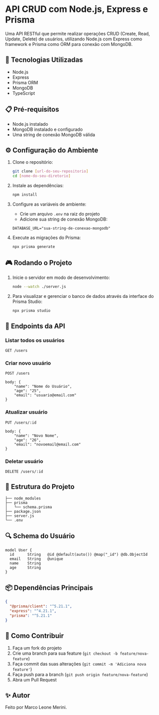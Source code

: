 # API CRUD com Node.js, Express e Prisma

Uma API RESTful que permite realizar operações CRUD (Create, Read, Update, Delete) de usuários, utilizando Node.js com Express como framework e Prisma como ORM para conexão com MongoDB.

## 🚀 Tecnologias Utilizadas

* Node.js
* Express
* Prisma ORM
* MongoDB
* TypeScript

## 📋 Pré-requisitos

* Node.js instalado
* MongoDB instalado e configurado
* Uma string de conexão MongoDB válida

## ⚙️ Configuração do Ambiente

1. Clone o repositório:
   ```bash
   git clone [url-do-seu-repositorio]
   cd [nome-do-seu-diretorio]
   ```

2. Instale as dependências:
   ```bash
   npm install
   ```

3. Configure as variáveis de ambiente:
   * Crie um arquivo `.env` na raiz do projeto
   * Adicione sua string de conexão MongoDB:
   ```env
   DATABASE_URL="sua-string-de-conexao-mongodb"
   ```

4. Execute as migrações do Prisma:
   ```bash
   npx prisma generate
   ```

## 🎮 Rodando o Projeto

1. Inicie o servidor em modo de desenvolvimento:
   ```bash
   node --watch ./server.js
   ```

2. Para visualizar e gerenciar o banco de dados através da interface do Prisma Studio:
   ```bash
   npx prisma studio
   ```

## 🔗 Endpoints da API

### Listar todos os usuários
```http
GET /users
```

### Criar novo usuário
```http
POST /users

body: {
    "name": "Nome do Usuário",
    "age": "25",
    "email": "usuario@email.com"
}
```

### Atualizar usuário
```http
PUT /users/:id

body: {
    "name": "Novo Nome",
    "age": "26",
    "email": "novoemail@email.com"
}
```

### Deletar usuário
```http
DELETE /users/:id
```

## 📝 Estrutura do Projeto

```
├── node_modules
├── prisma
│   └── schema.prisma
├── package.json
├── server.js
└── .env
```

## 🔍 Schema do Usuário

```prisma
model User {
  id      String   @id @default(auto()) @map("_id") @db.ObjectId
  email   String   @unique
  name    String
  age     String
}
```

## 📦 Dependências Principais

```json
{
  "@prisma/client": "^5.21.1",
  "express": "^4.21.1",
  "prisma": "^5.21.1"
}
```

## 🤝 Como Contribuir

1. Faça um fork do projeto
2. Crie uma branch para sua feature (`git checkout -b feature/nova-feature`)
3. Faça commit das suas alterações (`git commit -m 'Adiciona nova feature'`)
4. Faça push para a branch (`git push origin feature/nova-feature`)
5. Abra um Pull Request

## ✨ Autor

Feito por Marco Leone Merini.
